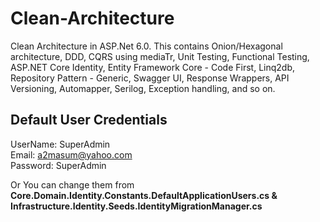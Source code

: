 # Clean-Architecture
Clean Architecture in ASP.Net 6.0. This contains  Onion/Hexagonal architecture, DDD, CQRS using mediaTr, Unit Testing, Functional Testing, ASP.NET Core Identity, Entity Framework Core - Code First, Linq2db, Repository Pattern - Generic, Swagger UI, Response Wrappers,  API Versioning, Automapper, Serilog, Exception handling, and so on.



## Default User Credentials
UserName: SuperAdmin\
Email: a2masum@yahoo.com\
Password: SuperAdmin

Or You can change them from **Core.Domain.Identity.Constants.DefaultApplicationUsers.cs & Infrastructure.Identity.Seeds.IdentityMigrationManager.cs**
